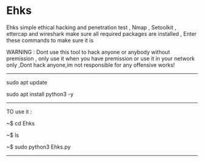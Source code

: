 # Ehks
Ehks simple ethical hacking and penetration test , Nmap , Setoolkit , ettercap and wireshark 
make sure all required packages are installed , Enter these commands to make sure it is 

WARNING : Dont use this tool to hack anyone or anybody without premission , only use it when you have premission or use it in your network only ,Dont hack anyone,im not responsible for any offensive works!


*********************************************
sudo apt update

sudo apt install python3 -y

*********************************************
TO use it :

~$  cd Ehks

~$  ls

~$  sudo python3 Ehks.py

*********************************************

